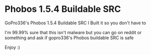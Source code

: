 # Phobos 1.5.4 Buildable SRC
GoPro336's Phobos 1.5.4 Buildable SRC
I Built it so you don't have to

I'm 99.99% sure that this isn't malware but you can go on reddit or something and ask if gopro336's Phobos buildable SRC is safe

Enjoy :)
